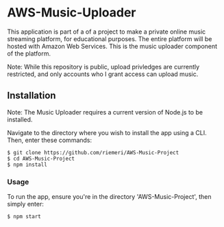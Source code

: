 # AWS-Music-Uploader

This application is part of a of a project to make a private online music streaming platform, for educational purposes. The entire platform will be hosted with Amazon Web Services. This is the music uploader component of the platform.

Note: While this repository is public, upload privledges are currently restricted, and only accounts who I grant access can upload music.

## Installation
Note: The Music Uploader requires a current version of Node.js to be installed.

Navigate to the directory where you wish to install the app using a CLI.
Then, enter these commands: 
```
$ git clone https://github.com/riemeri/AWS-Music-Project
$ cd AWS-Music-Project
$ npm install
```
### Usage
To run the app, ensure you're in the directory 'AWS-Music-Project', then simply enter:
```
$ npm start
```
